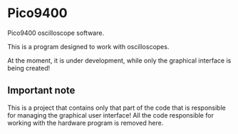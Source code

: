 # Pico9400
Pico9400 oscilloscope software.

This is a program designed to work with oscilloscopes. 

At the moment, it is under development, while only the graphical interface is being created! 

## Important note
This is a project that contains only that part of the code that is responsible for managing the graphical user interface!
All the code responsible for working with the hardware program is removed here. 
